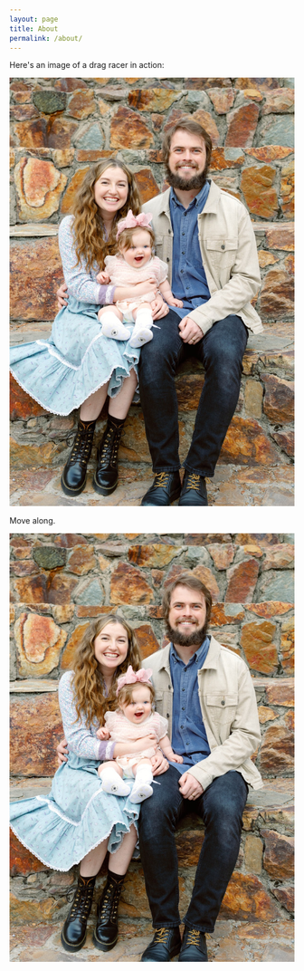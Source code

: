 ```yaml
---
layout: page
title: About
permalink: /about/
---
```

Here's an image of a drag racer in action:

![Family](./assets/family.jpeg)

Move along.

<img src="./assets/family.jpeg"
     alt="Family"
     style="float: left; margin-right: 10px;" />

<!-- This is the base Jekyll theme. You can find out more info about customizing your Jekyll theme, as well as basic Jekyll usage documentation at [jekyllrb.com](https://jekyllrb.com/)

You can find the source code for Minima at GitHub:
[jekyll][jekyll-organization] /
[minima](https://github.com/jekyll/minima)

You can find the source code for Jekyll at GitHub:
[jekyll][jekyll-organization] /
[jekyll](https://github.com/jekyll/jekyll)


[jekyll-organization]: https://github.com/jekyll -->
